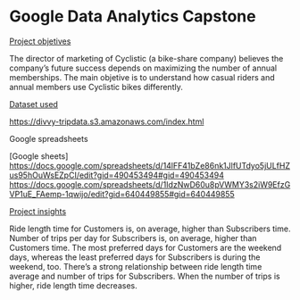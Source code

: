 # Google Data Analytics Capstone

<ins> Project objetives</ins>

The director of marketing of Cyclistic (a bike-share company)  believes the company’s future success depends on maximizing the number of annual memberships. The main objetive is to understand how casual riders and annual members use Cyclistic bikes differently.

<ins> Dataset used </ins>

https://divvy-tripdata.s3.amazonaws.com/index.html

Google spreadsheets

[Google sheets] 
https://docs.google.com/spreadsheets/d/14lFF41bZe86nk1JlfUTdyo5jULfHZus95hOuWsEZpCI/edit?gid=490453494#gid=490453494
https://docs.google.com/spreadsheets/d/1IdzNwD60u8pVWMY3s2iW9EfzGVP1uE_FAemp-1qwijo/edit?gid=640449855#gid=640449855
 

<ins> Project insights</ins>

Ride length time for Customers is, on average, higher than Subscribers time.
Number of trips per day for Subscribers is, on average, higher than Customers time. 
The most preferred days for Customers are the weekend days, whereas the least preferred days for Subscribers is during the weekend, too.
There’s a strong relationship between ride length time average and number of trips for Subscribers. When the number of trips is higher, ride length time decreases.
